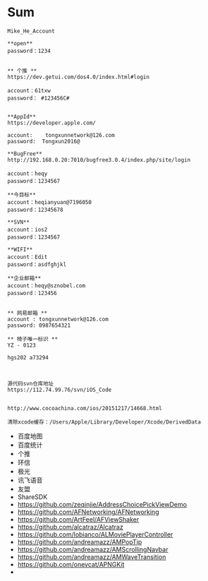# Sum

```objc
Mike_He_Account

**open**
password：1234


** 个推 **
https://dev.getui.com/dos4.0/index.html#login

account：61txw    
password： #123456C#


**AppId**
https://developer.apple.com/

account:    tongxunnetwork@126.com
password:  Tongxun2016@

**BugFree**
http://192.168.0.20:7010/bugfree3.0.4/index.php/site/login

account：heqy 
password：1234567

**今目标**
account：heqianyuan@7196050
password：12345678

**SVN**
account：ios2
password：1234567

**WIFI**
account：Edit
password：asdfghjkl

**企业邮箱**
account：heqy@sznobel.com
password：123456


** 网易邮箱 **
account : tongxunnetwork@126.com
password: 0987654321

** 椅子唯一标识 **
YZ - 0123

hgs202 a73294



源代码svn仓库地址
https://112.74.99.76/svn/iOS_Code


http://www.cocoachina.com/ios/20151217/14668.html

清除xcode缓存：/Users/Apple/Library/Developer/Xcode/DerivedData

```


* 百度地图
* 百度统计
* 个推
* 环信
* 极光
* 讯飞语音
* 友盟
* ShareSDK
* <https://github.com/zeqinjie/AddressChoicePickViewDemo>
* <https://github.com/AFNetworking/AFNetworking>
* <https://github.com/ArtFeel/AFViewShaker>
* <https://github.com/alcatraz/Alcatraz>
* <https://github.com/lobianco/ALMoviePlayerController>
* <https://github.com/andreamazz/AMPopTip>
* <https://github.com/andreamazz/AMScrollingNavbar>
* <https://github.com/andreamazz/AMWaveTransition>
* <https://github.com/onevcat/APNGKit>
* 